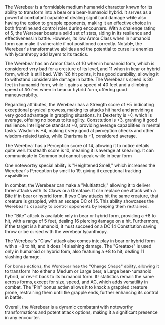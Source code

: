 The Werebear is a formidable medium humanoid character known for its ability to transform into a bear or a bear-humanoid hybrid. It serves as a powerful combatant capable of dealing significant damage while also having the option to grapple opponents, making it an effective choice in both frontline and control roles during encounters. With a challenge rating of 5, the Werebear boasts a solid set of stats, aiding in its resilience and effectiveness in battle. However, its low Armor Class when in humanoid form can make it vulnerable if not positioned correctly. Notably, the Werebear's transformative abilities and the potential to curse its enemies with lycanthropy add layers to its tactics.

The Werebear has an Armor Class of 10 when in humanoid form, which is considered very bad for a creature of its level, and 11 when in bear or hybrid form, which is still bad. With 126 hit points, it has good durability, allowing it to withstand considerable damage in battle. The Werebear's speed is 30 feet in humanoid form, while it gains a speed of 40 feet and a climbing speed of 30 feet when in bear or hybrid form, offering good maneuverability.

Regarding attributes, the Werebear has a Strength score of +5, indicating exceptional physical prowess, making its attacks hit hard and providing a very good advantage in grappling situations. Its Dexterity is +0, which is average, offering no bonus to its agility. Constitution is +3, granting it good resilience. Intelligence stands at +0, providing average capabilities in mental tasks. Wisdom is +4, making it very good at perception checks and other wisdom-related tasks, while Charisma is +1, considered average.

The Werebear has a Perception score of 14, allowing it to notice details quite well. Its stealth score is 10, meaning it is average at sneaking. It can communicate in Common but cannot speak while in bear form. 

One noteworthy special ability is "Heightened Smell," which increases the Werebear's Perception by smell to 19, giving it exceptional tracking capabilities.

In combat, the Werebear can make a "Multiattack," allowing it to deliver three attacks with its Claws or a Greataxe. It can replace one attack with a Bite if in bear or hybrid form. If two Claw attacks hit the same creature, that creature is grappled, with an escape DC of 15. This ability showcases the Werebear's capacity to control opponents by keeping them restrained.

The "Bite" attack is available only in bear or hybrid form, providing a +8 to hit, with a range of 5 feet, dealing 16 piercing damage on a hit. Furthermore, if the target is a humanoid, it must succeed on a DC 14 Constitution saving throw or be cursed with the werebear lycanthropy.

The Werebear’s "Claw" attack also comes into play in bear or hybrid form with a +8 to hit, and it does 14 slashing damage. The "Greataxe" is used only in humanoid or hybrid form, also featuring a +8 to hit, dealing 11 slashing damage.

For bonus actions, the Werebear has the "Change Shape" ability, allowing it to transform into either a Medium or Large bear, a Large bear-humanoid hybrid, or revert back to its humanoid form. Its statistics remain the same across forms, except for size, speed, and AC, which adds versatility in combat. The "Pin" bonus action allows it to knock a grappled creature prone, restraining them until the grapple ends, further enhancing its control in battle.

Overall, the Werebear is a dynamic combatant with noteworthy transformations and potent attack options, making it a significant presence in any encounter.